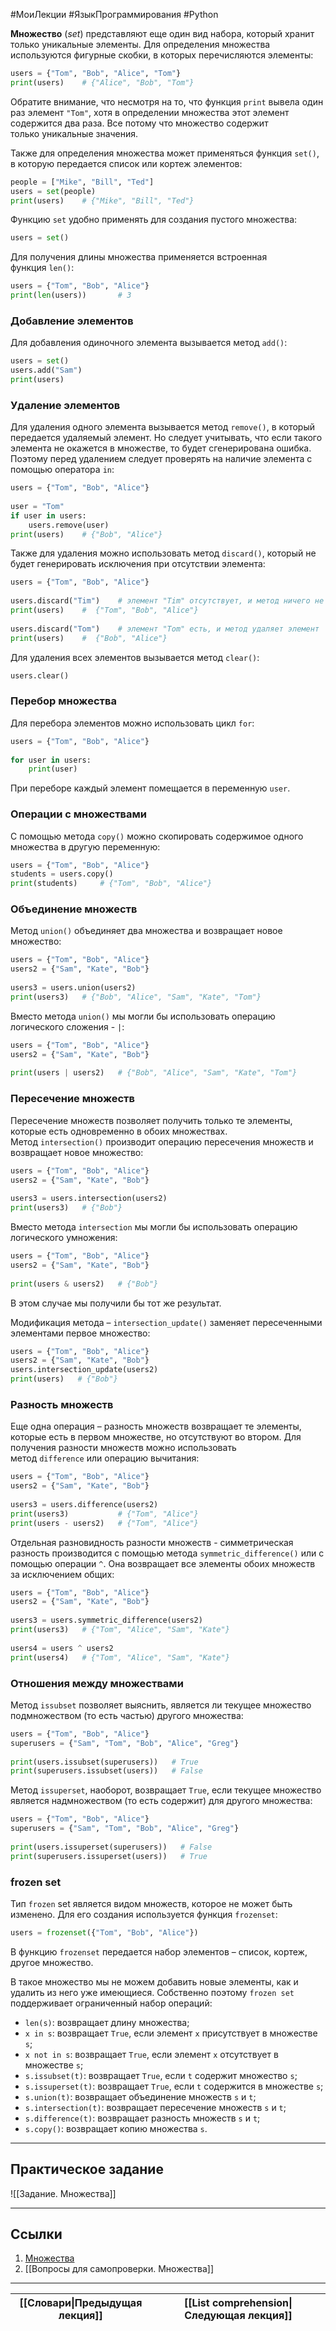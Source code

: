 #МоиЛекции #ЯзыкПрограммирования #Python 

**Множество** (*set*) представляют еще один вид набора, который хранит только уникальные элементы. Для определения множества используются фигурные скобки, в которых перечисляются элементы:

```python
users = {"Tom", "Bob", "Alice", "Tom"}
print(users)    # {"Alice", "Bob", "Tom"}
```

Обратите внимание, что несмотря на то, что функция `print` вывела один раз элемент `"Tom"`, хотя в определении множества этот элемент содержится два раза. Все потому что множество содержит только уникальные значения.

Также для определения множества может применяться функция `set()`, в которую передается список или кортеж элементов:

```python
people = ["Mike", "Bill", "Ted"]
users = set(people)
print(users)    # {"Mike", "Bill", "Ted"}
```

Функцию `set` удобно применять для создания пустого множества:

```python
users = set()
```

Для получения длины множества применяется встроенная функция `len()`:

```python
users = {"Tom", "Bob", "Alice"}
print(len(users))       # 3
```

### Добавление элементов

Для добавления одиночного элемента вызывается метод `add()`:

```python
users = set()
users.add("Sam")
print(users)
```

### Удаление элементов

Для удаления одного элемента вызывается метод `remove()`, в который передается удаляемый элемент. Но следует учитывать, что если такого элемента не окажется в множестве, то будет сгенерирована ошибка. Поэтому перед удалением следует проверять на наличие элемента с помощью оператора `in`:

```python
users = {"Tom", "Bob", "Alice"}
 
user = "Tom"
if user in users: 
    users.remove(user)
print(users)    # {"Bob", "Alice"}
```

Также для удаления можно использовать метод `discard()`, который не будет генерировать исключения при отсутствии элемента:

```python
users = {"Tom", "Bob", "Alice"}
 
users.discard("Tim")    # элемент "Tim" отсутствует, и метод ничего не делает
print(users)    #  {"Tom", "Bob", "Alice"}
 
users.discard("Tom")    # элемент "Tom" есть, и метод удаляет элемент
print(users)    #  {"Bob", "Alice"}
```

Для удаления всех элементов вызывается метод `clear()`:

```python
users.clear()
```

### Перебор множества

Для перебора элементов можно использовать цикл `for`:

```python
users = {"Tom", "Bob", "Alice"}
 
for user in users:
    print(user)
```

При переборе каждый элемент помещается в переменную `user`.

### Операции с множествами

С помощью метода `copy()` можно скопировать содержимое одного множества в другую переменную:

```python
users = {"Tom", "Bob", "Alice"}
students = users.copy()
print(students)     # {"Tom", "Bob", "Alice"}
```

### Объединение множеств

Метод `union()` объединяет два множества и возвращает новое множество:

```python
users = {"Tom", "Bob", "Alice"}
users2 = {"Sam", "Kate", "Bob"}
 
users3 = users.union(users2)
print(users3)   # {"Bob", "Alice", "Sam", "Kate", "Tom"}
```

Вместо метода `union()` мы могли бы использовать операцию логического сложения - `|`:

```python
users = {"Tom", "Bob", "Alice"}
users2 = {"Sam", "Kate", "Bob"}
 
print(users | users2)   # {"Bob", "Alice", "Sam", "Kate", "Tom"}
```

### Пересечение множеств

Пересечение множеств позволяет получить только те элементы, которые есть одновременно в обоих множествах. Метод `intersection()` производит операцию пересечения множеств и возвращает новое множество:

```python
users = {"Tom", "Bob", "Alice"}
users2 = {"Sam", "Kate", "Bob"}
 
users3 = users.intersection(users2)
print(users3)   # {"Bob"}
```

Вместо метода `intersection` мы могли бы использовать операцию логического умножения:

```python
users = {"Tom", "Bob", "Alice"}
users2 = {"Sam", "Kate", "Bob"}
 
print(users & users2)   # {"Bob"}
```

В этом случае мы получили бы тот же результат.

Модификация метода – `intersection_update()` заменяет пересеченными элементами первое множество:

```python
users = {"Tom", "Bob", "Alice"}
users2 = {"Sam", "Kate", "Bob"}
users.intersection_update(users2)
print(users)   # {"Bob"}
```

### Разность множеств

Еще одна операция – разность множеств возвращает те элементы, которые есть в первом множестве, но отсутствуют во втором. Для получения разности множеств можно использовать метод `difference` или операцию вычитания:

```python
users = {"Tom", "Bob", "Alice"}
users2 = {"Sam", "Kate", "Bob"}
 
users3 = users.difference(users2)
print(users3)           # {"Tom", "Alice"}
print(users - users2)   # {"Tom", "Alice"}
```

Отдельная разновидность разности множеств - симметрическая разность производится с помощью метода `symmetric_difference()` или с помощью операции `^`. Она возвращает все элементы обоих множеств за исключением общих:

```python
users = {"Tom", "Bob", "Alice"}
users2 = {"Sam", "Kate", "Bob"}
 
users3 = users.symmetric_difference(users2)
print(users3)   # {"Tom", "Alice", "Sam", "Kate"}
 
users4 = users ^ users2
print(users4)   # {"Tom", "Alice", "Sam", "Kate"}
```

### Отношения между множествами

Метод `issubset` позволяет выяснить, является ли текущее множество подмножеством (то есть частью) другого множества:

```python
users = {"Tom", "Bob", "Alice"}
superusers = {"Sam", "Tom", "Bob", "Alice", "Greg"}
 
print(users.issubset(superusers))   # True
print(superusers.issubset(users))   # False
```

Метод `issuperset`, наоборот, возвращает `True`, если текущее множество является надмножеством (то есть содержит) для другого множества:

```python
users = {"Tom", "Bob", "Alice"}
superusers = {"Sam", "Tom", "Bob", "Alice", "Greg"}
 
print(users.issuperset(superusers))   # False
print(superusers.issuperset(users))   # True
```

### frozen set

Тип `frozen` set является видом множеств, которое не может быть изменено. Для его создания используется функция `frozenset`:

```python
users = frozenset({"Tom", "Bob", "Alice"})
```

В функцию `frozenset` передается набор элементов – список, кортеж, другое множество.

В такое множество мы не можем добавить новые элементы, как и удалить из него уже имеющиеся. Собственно поэтому `frozen set` поддерживает ограниченный набор операций:

- `len(s)`: возвращает длину множества;
- `x in s`: возвращает `True`, если элемент `x` присутствует в множестве `s`;
- `x not in s`: возвращает `True`, если элемент `x` отсутствует в множестве `s`;
- `s.issubset(t)`: возвращает `True`, если `t` содержит множество `s`;
- `s.issuperset(t)`: возвращает `True`, если `t` содержится в множестве `s`;
- `s.union(t)`: возвращает объединение множеств `s` и `t`;
- `s.intersection(t)`: возвращает пересечение множеств `s` и `t`;
- `s.difference(t)`: возвращает разность множеств `s` и `t`;
- `s.copy()`: возвращает копию множества `s`.

---
## Практическое задание

![[Задание. Множества]]

---
## Ссылки

1. [Множества](https://metanit.com/python/tutorial/3.4.php)
2. [[Вопросы для самопроверки. Множества]]

---

| [[Словари\|Предыдущая лекция]] | [[List comprehension\|Следующая лекция]] |
| ------------------------------ | ---------------------------------------- |
